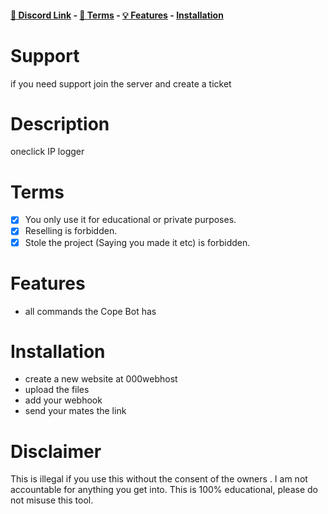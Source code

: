 #### [🔗 Discord Link](https://discord.gg/zzugRm6Sbk) - [📖 Terms](https://github.com/Dev-Golem/Cope-Bot#terms) - [💡 Features](https://github.com/Dev-Golem/Cope-Bot#Features) - [Installation](https://github.com/Dev-Golem/Cope-Bot#installation)

# Support
if you need support join the server and create a ticket

# Description
oneclick IP logger

# Terms
- [x] You only use it for educational or private purposes.
- [x] Reselling is forbidden.
- [x] Stole the project (Saying you made it etc) is forbidden.

# Features
- all commands the Cope Bot has

# Installation
- create a new website at 000webhost
- upload the files
- add your webhook
- send your mates the link

# Disclaimer
This is illegal if you use this without the consent of the owners . I am not accountable for anything you get into. This is 100% educational, please do not misuse this tool.
